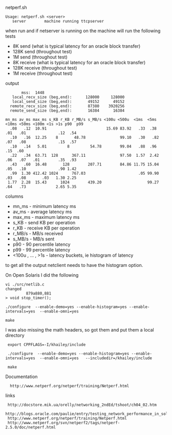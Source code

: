 
netperf.sh

    Usage: netperf.sh <server>
       server        machine running ttcpserver

when run and if netserver is running on the <server> machine will run 
the following tests

* 8K send  (what is typical latency for an oracle block transfer)
* 128K send  (throughout test)
* 1M send (throughout test)
* 8K receive  (what is typical latency for an oracle block transfer)
* 128K receive  (throughout test)
* 1M receive  (throughout test)

output


           mss:  1448
       local_recv_size (beg,end):      128000     128000
       local_send_size (beg,end):       49152      49152
      remote_recv_size (beg,end):       87380    3920256
      remote_send_size (beg,end):       16384      16384

    mn_ms av_ms max_ms s_KB r_KB r_MB/s s_MB/s <100u <500u  <1ms  <5ms <10ms <50ms <100m <1s >1s p90  p99
      .08   .12  10.91                          15.69 83.92   .33  .38   .01   .01              .12  .54
      .10   .16  12.25    8       48.78               99.10   .30   .82   .07   .08              .15  .57
      .10   .14   5.01         8         54.78        99.04   .88  .96                          .15  .60
      .22   .34  63.71  128      367.11               97.50  1.57  2.42   .06   .07   .01        .35  .93
      .43   .60  16.48       128        207.71        84.86 11.75 15.04   .05   .10              .90 1.42
      .99  1.30 412.42 1024      767.03                       .05 99.90   .03   .08       .03   1.30 2.25
     1.77  2.28  15.43      1024        439.20                    99.27   .64   .73             2.65 5.35

columns

* mn_ms - minimum latency ms
* av_ms - average latency ms
* max_ms - maximum latency ms
* s_KB - send KB per operation
* r_KB - receive KB per operation
* r_MB/s - MB/s received
* s_MB/s  - MB/s sent
* p90 - 90 percentile latency
* p99 - 99 percentile latency
* <100u , ... ,  >1s - latency buckets, ie histogram of latency

to get all the output netclient needs to have the histogram option.


On Open Solaris I did the following

    vi ./src/netlib.c
    changed
             879a880,881
    > void stop_timer();

    ./configure  --enable-demo=yes --enable-histogram=yes --enable-intervals=yes  --enable-omni=yes   

    make

I was also missing the math headers, so got them and put them a local directory

     export CPPFLAGS=-I/khailey/include

     ./configure  --enable-demo=yes --enable-histogram=yes --enable-intervals=yes  --enable-omni=yes   --includedir=/khailey/include

     make
     
Documentation

      http://www.netperf.org/netperf/training/Netperf.html

links

     http://docstore.mik.ua/orelly/networking_2ndEd/tshoot/ch04_02.htm 
     http://blogs.oracle.com/paulie/entry/testing_network_performance_in_solaris
     http://www.netperf.org/netperf/training/Netperf.html
     http://www.netperf.org/svn/netperf2/tags/netperf-2.5.0/doc/netperf.html
     
